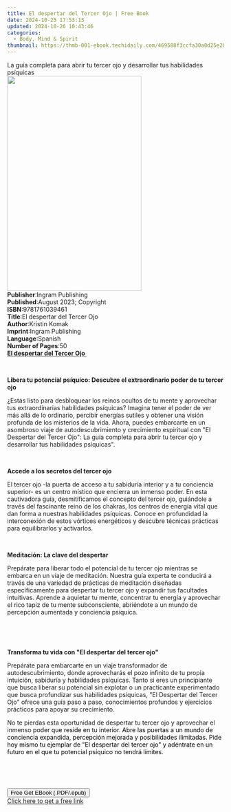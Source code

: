 ```yaml
---
title: El despertar del Tercer Ojo | Free Book
date: 2024-10-25 17:53:13
updated: 2024-10-26 10:43:46
categories:
  - Body, Mind & Spirit
thumbnail: https://thmb-001-ebook.techidaily.com/469588f3ccfa30a0d25e28fdc40d3fc753e559250a2b9c8110d6514a305793bb.jpg
---
```

<main id="book-container">
  <div class="flex flex-col">
    <div class="book-brief flex-1 py-6 px-4 sm:p-6 md:py-10 md:px-8">
      <!-- brief-->
      <div class="book-brief-main">
        La guía completa para abrir tu tercer ojo y desarrollar tus habilidades
        psíquicas
      </div>
    </div>
    <div
      class="book-meta-info flex-1 grid gap-4 col-start-1 col-end-3 row-start-1 sm:mb-6 sm:grid-cols-4 lg:gap-6 lg:col-start-2 lg:row-end-6 lg:row-span-6 lg:mb-0"
    >
      <div
        class="book-meta-info-left place-content-center mt-4 p-4 text-sm leading-6 col-start-2 col-span-2 dark:text-slate-400"
      >
        <img
          class="w-full h-500 object-cover rounded-lg sm:h-255 sm:col-span-2 lg:col-span-full"
          src="https://img-001-ebook.techidaily.com/b91726088f3798d900e74463a8a55f9005b16ec3387d7f895862ef26a74c2f3b.jpg"
          alt=""
          width="312"
          height="500"
        />
      </div>
      <div
        class="book-meta-info-right mt-2 col-start-1 row-start-2 col-span-3 self-center"
      >
        <!-- meta data  -->
        <div class="flex flex-col px-4 md:px-8">
          <div class="flex-1">
            <strong>Publisher</strong>:<span class="px-2"
              >Ingram Publishing</span
            >
          </div>
          <div class="flex-1">
            <strong>Published</strong>:<span class="px-2"
              >August 2023; Copyright</span
            >
          </div>
          <div class="flex-1">
            <strong>ISBN</strong>:<span class="px-2">9781761039461</span>
          </div>
          <div class="flex-1">
            <strong>Title</strong>:<span class="px-2"
              >El despertar del Tercer Ojo</span
            >
          </div>
          <div class="flex-1">
            <strong>Author</strong>:<span class="px-2">Kristin Komak</span>
          </div>
          <div class="flex-1">
            <strong>Imprint</strong>:<span class="px-2">Ingram Publishing</span>
          </div>
          <div class="flex-1">
            <strong>Language</strong>:<span class="px-2">Spanish</span>
          </div>
          <div class="flex-1">
            <strong>Number of Pages</strong>:<span class="px-2">50</span>
          </div>
        </div>
      </div>
    </div>
    <div class="book-description flex-1 py-6 px-4 sm:p-6 md:py-10 md:px-8">
      <div class="book-description-main">
        <div accordion-content="" id="description">
          <strong
            ><strong><u>El despertar del Tercer Ojo&nbsp;</u></strong></strong
          >
          <p class="ql-align-justify"><br /></p>
          <p class="ql-align-justify">
            <strong style="color: rgb(28, 28, 28)"
              >Libera tu potencial psíquico: Descubre el extraordinario poder de
              tu tercer ojo</strong
            >
          </p>
          <p class="ql-align-justify">
            <span style="color: rgb(28, 28, 28)"
              >¿Estás listo para desbloquear los reinos ocultos de tu mente y
              aprovechar tus extraordinarias habilidades psíquicas? Imagina
              tener el poder de ver más allá de lo ordinario, percibir energías
              sutiles y obtener una visión profunda de los misterios de la vida.
              Ahora, puedes embarcarte en un asombroso viaje de
              autodescubrimiento y crecimiento espiritual con "El Despertar del
              Tercer Ojo": La guía completa para abrir tu tercer ojo y
              desarrollar tus habilidades psíquicas".</span
            >
          </p>
          <p class="ql-align-justify">
            <span style="color: rgb(28, 28, 28)">&nbsp;</span>
          </p>
          <p class="ql-align-justify">
            <strong style="color: rgb(28, 28, 28)"
              >Accede a los secretos del tercer ojo</strong
            >
          </p>
          <p class="ql-align-justify">
            <span style="color: rgb(28, 28, 28)"
              >El tercer ojo -la puerta de acceso a tu sabiduría interior y a tu
              conciencia superior- es un centro místico que encierra un inmenso
              poder. En esta cautivadora guía, desmitificamos el concepto del
              tercer ojo, guiándole a través del fascinante reino de los
              chakras, los centros de energía vital que dan forma a nuestras
              habilidades psíquicas. Conoce en profundidad la interconexión de
              estos vórtices energéticos y descubre técnicas prácticas para
              equilibrarlos y activarlos.</span
            >
          </p>
          <p class="ql-align-justify">
            <span style="color: rgb(28, 28, 28)">&nbsp;</span>
          </p>
          <p class="ql-align-justify">
            <strong style="color: rgb(28, 28, 28)"
              >Meditación: La clave del despertar</strong
            >
          </p>
          <p class="ql-align-justify">
            <span style="color: rgb(28, 28, 28)"
              >Prepárate para liberar todo el potencial de tu tercer ojo
              mientras se embarca en un viaje de meditación. Nuestra guía
              experta te conducirá a través de una variedad de prácticas de
              meditación diseñadas específicamente para despertar tu tercer ojo
              y expandir tus facultades intuitivas. Aprende a aquietar tu mente,
              concentrar tu energía y aprovechar el rico tapiz de tu mente
              subconsciente, abriéndote a un mundo de percepción aumentada y
              conciencia psíquica.</span
            >
          </p>
          <p class="ql-align-justify">
            <span style="color: rgb(28, 28, 28)">&nbsp;</span>
          </p>
          <p class="ql-align-justify">
            <span style="color: rgb(28, 28, 28)">&nbsp;</span>
          </p>
          <p class="ql-align-justify">
            <strong style="color: rgb(28, 28, 28)"
              >Transforma tu vida con "El despertar del tercer ojo"</strong
            >
          </p>
          <p class="ql-align-justify">
            <span style="color: rgb(28, 28, 28)"
              >Prepárate para embarcarte en un viaje transformador de
              autodescubrimiento, donde aprovecharás el pozo infinito de tu
              propia intuición, sabiduría y habilidades psíquicas. Tanto si eres
              un principiante que busca liberar su potencial sin explotar o un
              practicante experimentado que busca profundizar sus habilidades
              psíquicas, "El Despertar del Tercer Ojo" ofrece una guía paso a
              paso, conocimientos profundos y ejercicios prácticos para apoyar
              su crecimiento.</span
            >
          </p>
          <p class="ql-align-justify">
            <span style="color: rgb(28, 28, 28)"
              >No te pierdas esta oportunidad de despertar tu tercer ojo y
              aprovechar el inmenso </span
            ><span style="color: rgb(0, 0, 0)"
              >poder que reside en tu interior. Abre las puertas a un mundo de
              conciencia expandida, percepción mejorada y posibilidades
              ilimitadas. Pide hoy mismo tu ejemplar de "El despertar del tercer
              ojo" y adéntrate en un futuro en el que tu potencial psíquico no
              tendrá límites.</span
            >
          </p>
          <p class="ql-align-justify"><br /></p>
          <p>&nbsp;</p>
        </div>
        <div class="accordion-fader"></div>
      </div>
    </div>
    <div class="book-excerpts flex-1 py-6 px-4 sm:p-6 md:py-10 md:px-8"></div>
    <div
      class="book-about-author flex-1 py-6 px-4 sm:p-6 md:py-10 md:px-8"
    ></div>
    <div class="book-free-get flex-1 py-6 px-4 sm:p-6 md:py-10 md:px-8">
      <button
        id="btn-free-get"
        class="bg-blue-500 hover:bg-blue-700 text-white font-bold py-2 px-4 rounded"
      >
        Free Get EBook (.PDF/.epub)
      </button>
      <div id="countdown-display" class="px-2 text-lg mt-2"></div>
      <a
        id="free-link"
        class="hidden bg-blue-500 hover:bg-blue-700 text-white font-bold py-2 px-4 rounded"
        href="https://www.ebooks.com/en-us/book/211011895/el-despertar-del-tercer-ojo/kristin-komak/"
        target="_blank"
        >Click here to get a free link</a
      >
    </div>
    <script>
      let countdownTime = 0;
      let countdownInterval = null;
      document
        .getElementById('btn-free-get')
        .addEventListener('click', startCountdown);
      function startCountdown() {
        countdownTime = new Date().getTime() + 60000 * 3;
        countdownInterval = setInterval(updateCountdown, 1000);
        document.getElementById('btn-free-get').disabled = true;
        document
          .getElementById('btn-free-get')
          .classList.add('bg-gray-500', 'cursor-not-allowed');
      }
      function updateCountdown() {
        let currentTime = new Date().getTime();
        let timeLeft = countdownTime - currentTime;
        let secondsLeft = Math.floor(timeLeft / 1000);
        document.getElementById('countdown-display').innerHTML =
          `Remaining time: ${secondsLeft} seconds.`;
        if (secondsLeft <= 0) {
          clearInterval(countdownInterval);
          document.getElementById('btn-free-get').classList.add('hidden');
          document.getElementById('free-link').classList.remove('hidden');
          document.getElementById('countdown-display').innerHTML = '';
        }
      }
    </script>
  </div>
</main>
